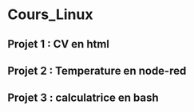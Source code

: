 # Cours_Linux

<h2> Projet 1 : CV en html </h2>
<h2> Projet 2 : Temperature en node-red  </h2>
<h2> Projet 3 : calculatrice en bash </h2>
